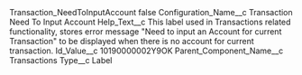 <?xml version="1.0" encoding="UTF-8"?>
<CustomMetadata xmlns="http://soap.sforce.com/2006/04/metadata" xmlns:xsi="http://www.w3.org/2001/XMLSchema-instance" xmlns:xsd="http://www.w3.org/2001/XMLSchema">
    <label>Transaction_NeedToInputAccount</label>
    <protected>false</protected>
    <values>
        <field>Configuration_Name__c</field>
        <value xsi:type="xsd:string">Transaction Need To Input Account</value>
    </values>
    <values>
        <field>Help_Text__c</field>
        <value xsi:type="xsd:string">This label used in Transactions related functionality, stores error message &quot;Need to input an Account for current Transaction&quot; to be displayed when there is no account for current transaction.</value>
    </values>
    <values>
        <field>Id_Value__c</field>
        <value xsi:type="xsd:string">10190000002Y9OK</value>
    </values>
    <values>
        <field>Parent_Component_Name__c</field>
        <value xsi:type="xsd:string">Transactions</value>
    </values>
    <values>
        <field>Type__c</field>
        <value xsi:type="xsd:string">Label</value>
    </values>
</CustomMetadata>
